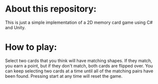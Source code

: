 # About this repository:
This is just a simple implementation of a 2D memory card game using C# and Unity. 

# How to play:
Select two cards that you think will have matching shapes. If they match, you earn a point, but if they don't match, both cards are flipped over. You can keep selecting two cards at a time until all of the matching pairs have been found. Pressing start at any time will reset the game.
